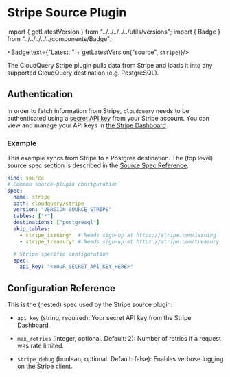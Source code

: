 # Stripe Source Plugin

import { getLatestVersion } from "../../../../../utils/versions";
import { Badge } from "../../../../../components/Badge";

<Badge text={"Latest: " + getLatestVersion("source", `stripe`)}/>

The CloudQuery Stripe plugin pulls data from Stripe and loads it into any supported CloudQuery destination (e.g. PostgreSQL).

## Authentication

In order to fetch information from Stripe, `cloudquery` needs to be authenticated using a [secret API key](https://stripe.com/docs/keys) from your Stripe account. You can view and manage your API keys in [the Stripe Dashboard](https://stripe.com/login?redirect=/account/apikeys).

### Example

This example syncs from Stripe to a Postgres destination. The (top level) source spec section is described in the [Source Spec Reference](https://www.cloudquery.io/docs/reference/source-spec).

```yaml
kind: source
# Common source-plugin configuration
spec:
  name: stripe
  path: cloudquery/stripe
  version: "VERSION_SOURCE_STRIPE"
  tables: ["*"]
  destinations: ["postgresql"]
  skip_tables:
    - stripe_issuing*  # Needs sign-up at https://stripe.com/issuing
    - stripe_treasury* # Needs sign-up at https://stripe.com/treasury

  # Stripe specific configuration
  spec:
    api_key: "<YOUR_SECRET_API_KEY_HERE>"
```

## Configuration Reference

This is the (nested) spec used by the Stripe source plugin:

- `api_key` (string, required):
  Your secret API key from the Stripe Dashboard.

- `max_retries` (integer, optional. Default: 2):
  Number of retries if a request was rate limited.

- `stripe_debug` (boolean, optional. Default: false):
  Enables verbose logging on the Stripe client.
